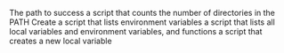 The path to success
a script that counts the number of directories in the PATH
Create a script that lists environment variables
 a script that lists all local variables and environment variables, and functions
a script that creates a new local variable
